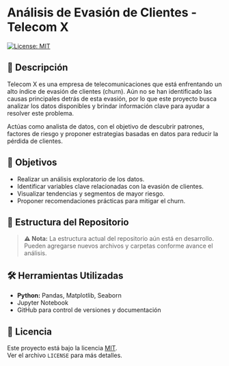 # Análisis de Evasión de Clientes - Telecom X
[![License: MIT](https://img.shields.io/badge/License-MIT-yellow.svg)](https://opensource.org/licenses/MIT)
## 📌 Descripción  
Telecom X es una empresa de telecomunicaciones que está enfrentando un alto índice de evasión de clientes (churn). Aún no se han identificado las causas principales detrás de esta evasión, por lo que este proyecto busca analizar los datos disponibles y brindar información clave para ayudar a resolver este problema.  

Actúas como analista de datos, con el objetivo de descubrir patrones, factores de riesgo y proponer estrategias basadas en datos para reducir la pérdida de clientes.  

## 🧠 Objetivos  
- Realizar un análisis exploratorio de los datos.  
- Identificar variables clave relacionadas con la evasión de clientes.  
- Visualizar tendencias y segmentos de mayor riesgo.  
- Proponer recomendaciones prácticas para mitigar el churn.  

## 📁 Estructura del Repositorio  

> **⚠️ Nota:** La estructura actual del repositorio aún está en desarrollo. Pueden agregarse nuevos archivos y carpetas conforme avance el análisis.  

## 🛠️ Herramientas Utilizadas  
- **Python:** Pandas, Matplotlib, Seaborn  
- Jupyter Notebook  
- GitHub para control de versiones y documentación  

## 📄 Licencia  
Este proyecto está bajo la licencia [MIT](LICENSE).  
Ver el archivo `LICENSE` para más detalles.  
